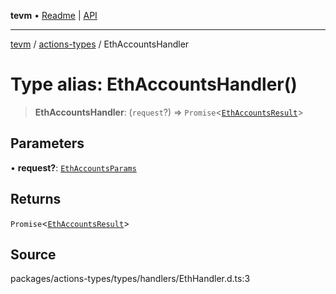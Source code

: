 **tevm** • [Readme](../../README.md) \| [API](../../modules.md)

***

[tevm](../../README.md) / [actions-types](../README.md) / EthAccountsHandler

# Type alias: EthAccountsHandler()

> **EthAccountsHandler**: (`request`?) => `Promise`\<[`EthAccountsResult`](EthAccountsResult.md)\>

## Parameters

• **request?**: [`EthAccountsParams`](EthAccountsParams.md)

## Returns

`Promise`\<[`EthAccountsResult`](EthAccountsResult.md)\>

## Source

packages/actions-types/types/handlers/EthHandler.d.ts:3
